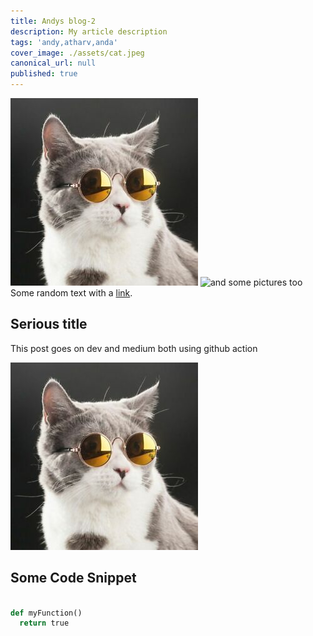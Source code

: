 ```yaml
---
title: Andys blog-2
description: My article description
tags: 'andy,atharv,anda'
cover_image: ./assets/cat.jpeg
canonical_url: null
published: true
---
```

![and some pictures too](./assets/cat.jpeg)
![and some pictures too](https://images.unsplash.com/photo-1644333192059-10ec15101699)
Some random text with a [link](https://code.visualstudio.com).

## Serious title

This post goes on dev and medium both using github action

![and some pictures too](./assets/cat.jpeg)

## Some Code Snippet

```python

def myFunction()
  return true
  
```


